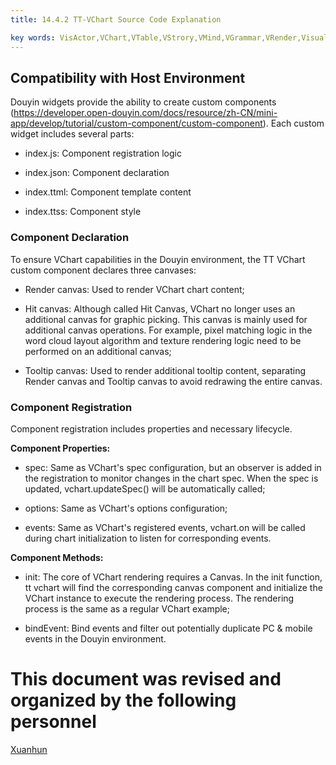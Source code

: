 ```yaml
---
title: 14.4.2 TT-VChart Source Code Explanation    

key words: VisActor,VChart,VTable,VStrory,VMind,VGrammar,VRender,Visualization,Chart,Data,Table,Graph,Gis,LLM
---
```



## Compatibility with Host Environment

Douyin widgets provide the ability to create custom components (https://developer.open-douyin.com/docs/resource/zh-CN/mini-app/develop/tutorial/custom-component/custom-component). Each custom widget includes several parts:    

*  index.js: Component registration logic    

*  index.json: Component declaration    

*  index.ttml: Component template content    

*  index.ttss: Component style    



### Component Declaration

To ensure VChart capabilities in the Douyin environment, the TT VChart custom component declares three canvases:    

*  Render canvas: Used to render VChart chart content;    

*  Hit canvas: Although called Hit Canvas, VChart no longer uses an additional canvas for graphic picking. This canvas is mainly used for additional canvas operations. For example, pixel matching logic in the word cloud layout algorithm and texture rendering logic need to be performed on an additional canvas;    

*  Tooltip canvas: Used to render additional tooltip content, separating Render canvas and Tooltip canvas to avoid redrawing the entire canvas.    



### Component Registration

Component registration includes properties and necessary lifecycle.    

**Component Properties:**    

*  spec: Same as VChart's spec configuration, but an observer is added in the registration to monitor changes in the chart spec. When the spec is updated, vchart.updateSpec() will be automatically called;    

*  options: Same as VChart's options configuration;    

*  events: Same as VChart's registered events, vchart.on will be called during chart initialization to listen for corresponding events.    

**Component Methods:**    

*  init: The core of VChart rendering requires a Canvas. In the init function, tt vchart will find the corresponding canvas component and initialize the VChart instance to execute the rendering process. The rendering process is the same as a regular VChart example;    

*  bindEvent: Bind events and filter out potentially duplicate PC & mobile events in the Douyin environment.    



 # This document was revised and organized by the following personnel 
 [Xuanhun](https://github.com/xuanhun)